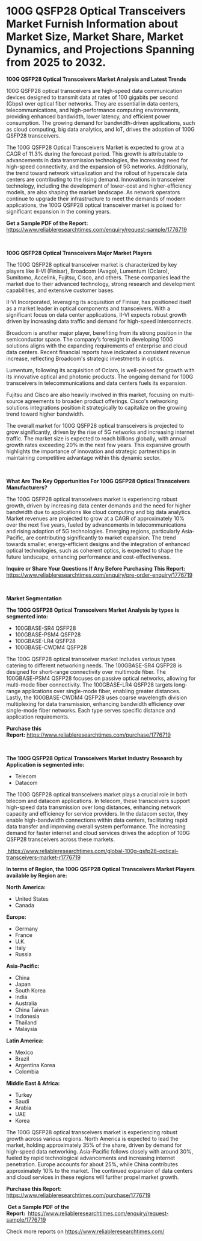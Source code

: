 <p><h1>100G QSFP28 Optical Transceivers Market Furnish Information about Market Size, Market Share, Market Dynamics, and Projections Spanning from 2025 to 2032.</h1></p><p><strong>100G QSFP28 Optical Transceivers Market Analysis and Latest Trends</strong></p>
<p><p>100G QSFP28 optical transceivers are high-speed data communication devices designed to transmit data at rates of 100 gigabits per second (Gbps) over optical fiber networks. They are essential in data centers, telecommunications, and high-performance computing environments, providing enhanced bandwidth, lower latency, and efficient power consumption. The growing demand for bandwidth-driven applications, such as cloud computing, big data analytics, and IoT, drives the adoption of 100G QSFP28 transceivers. </p><p>The 100G QSFP28 Optical Transceivers Market is expected to grow at a CAGR of 11.3% during the forecast period. This growth is attributable to advancements in data transmission technologies, the increasing need for high-speed connectivity, and the expansion of 5G networks. Additionally, the trend toward network virtualization and the rollout of hyperscale data centers are contributing to the rising demand. Innovations in transceiver technology, including the development of lower-cost and higher-efficiency models, are also shaping the market landscape. As network operators continue to upgrade their infrastructure to meet the demands of modern applications, the 100G QSFP28 optical transceiver market is poised for significant expansion in the coming years.</p></p>
<p><strong>Get a Sample PDF of the Report:&nbsp;</strong> <a href="https://www.reliableresearchtimes.com/enquiry/request-sample/1776719?utm_campaign=2720&utm_medium=2&utm_source=Github&utm_content=ia&utm_term=25032025&utm_id=100g-qsfp28-optical-transceivers">https://www.reliableresearchtimes.com/enquiry/request-sample/1776719</a></p>
<p>&nbsp;</p>
<p><strong>100G QSFP28 Optical Transceivers Major Market Players</strong></p>
<p><p>The 100G QSFP28 optical transceiver market is characterized by key players like II-VI (Finisar), Broadcom (Avago), Lumentum (Oclaro), Sumitomo, Accelink, Fujitsu, Cisco, and others. These companies lead the market due to their advanced technology, strong research and development capabilities, and extensive customer bases.</p><p>II-VI Incorporated, leveraging its acquisition of Finisar, has positioned itself as a market leader in optical components and transceivers. With a significant focus on data center applications, II-VI expects robust growth driven by increasing data traffic and demand for high-speed interconnects.</p><p>Broadcom is another major player, benefiting from its strong position in the semiconductor space. The company’s foresight in developing 100G solutions aligns with the expanding requirements of enterprise and cloud data centers. Recent financial reports have indicated a consistent revenue increase, reflecting Broadcom's strategic investments in optics.</p><p>Lumentum, following its acquisition of Oclaro, is well-poised for growth with its innovative optical and photonic products. The ongoing demand for 100G transceivers in telecommunications and data centers fuels its expansion.</p><p>Fujitsu and Cisco are also heavily involved in this market, focusing on multi-source agreements to broaden product offerings. Cisco's networking solutions integrations position it strategically to capitalize on the growing trend toward higher bandwidth.</p><p>The overall market for 100G QSFP28 optical transceivers is projected to grow significantly, driven by the rise of 5G networks and increasing internet traffic. The market size is expected to reach billions globally, with annual growth rates exceeding 20% in the next few years. This expansive growth highlights the importance of innovation and strategic partnerships in maintaining competitive advantage within this dynamic sector.</p></p>
<p>&nbsp;</p>
<p><strong>What Are The Key Opportunities For 100G QSFP28 Optical Transceivers Manufacturers?</strong></p>
<p><p>The 100G QSFP28 optical transceivers market is experiencing robust growth, driven by increasing data center demands and the need for higher bandwidth due to applications like cloud computing and big data analytics. Market revenues are projected to grow at a CAGR of approximately 10% over the next five years, fueled by advancements in telecommunications and rising adoption of 5G technologies. Emerging regions, particularly Asia-Pacific, are contributing significantly to market expansion. The trend towards smaller, energy-efficient designs and the integration of enhanced optical technologies, such as coherent optics, is expected to shape the future landscape, enhancing performance and cost-effectiveness.</p></p>
<p><strong>Inquire or Share Your Questions If Any Before Purchasing This Report:</strong> <a href="https://www.reliableresearchtimes.com/enquiry/pre-order-enquiry/1776719?utm_campaign=2720&utm_medium=2&utm_source=Github&utm_content=ia&utm_term=25032025&utm_id=100g-qsfp28-optical-transceivers">https://www.reliableresearchtimes.com/enquiry/pre-order-enquiry/1776719</a></p>
<p>&nbsp;</p>
<p><strong>Market Segmentation</strong></p>
<p><strong>The 100G QSFP28 Optical Transceivers Market Analysis by types is segmented into:</strong></p>
<p><ul><li>100GBASE-SR4 QSFP28</li><li>100GBASE-PSM4 QSFP28</li><li>100GBASE-LR4 QSFP28</li><li>100GBASE-CWDM4 QSFP28</li></ul></p>
<p><p>The 100G QSFP28 optical transceiver market includes various types catering to different networking needs. The 100GBASE-SR4 QSFP28 is designed for short-range connectivity over multimode fiber. The 100GBASE-PSM4 QSFP28 focuses on passive optical networks, allowing for multi-mode fiber connectivity. The 100GBASE-LR4 QSFP28 targets long-range applications over single-mode fiber, enabling greater distances. Lastly, the 100GBASE-CWDM4 QSFP28 uses coarse wavelength division multiplexing for data transmission, enhancing bandwidth efficiency over single-mode fiber networks. Each type serves specific distance and application requirements.</p></p>
<p><strong>Purchase this Report:&nbsp;</strong><a href="https://www.reliableresearchtimes.com/purchase/1776719?utm_campaign=2720&utm_medium=2&utm_source=Github&utm_content=ia&utm_term=25032025&utm_id=100g-qsfp28-optical-transceivers">https://www.reliableresearchtimes.com/purchase/1776719</a></p>
<p>&nbsp;</p>
<p><strong>The 100G QSFP28 Optical Transceivers Market Industry Research by Application is segmented into:</strong></p>
<p><ul><li>Telecom</li><li>Datacom</li></ul></p>
<p><p>The 100G QSFP28 optical transceivers market plays a crucial role in both telecom and datacom applications. In telecom, these transceivers support high-speed data transmission over long distances, enhancing network capacity and efficiency for service providers. In the datacom sector, they enable high-bandwidth connections within data centers, facilitating rapid data transfer and improving overall system performance. The increasing demand for faster internet and cloud services drives the adoption of 100G QSFP28 transceivers across these markets.</p></p>
<p><a href="https://www.reliableresearchtimes.com/global-100g-qsfp28-optical-transceivers-market-r1776719?utm_campaign=2720&utm_medium=2&utm_source=Github&utm_content=ia&utm_term=25032025&utm_id=100g-qsfp28-optical-transceivers">&nbsp;https://www.reliableresearchtimes.com/global-100g-qsfp28-optical-transceivers-market-r1776719</a></p>
<p><strong>In terms of Region, the 100G QSFP28 Optical Transceivers Market Players available by Region are:</strong></p>
<p>
    <p> <strong> North America: </strong>
        <ul>
            <li>United States</li>
            <li>Canada</li>
        </ul>
        </p> 
    <p> <strong> Europe: </strong>
        <ul>
            <li>Germany</li>
            <li>France</li>
            <li>U.K.</li>
            <li>Italy</li>
            <li>Russia</li>
        </ul>
        </p> 
    <p> <strong> Asia-Pacific: </strong>
        <ul>
            <li>China</li>
            <li>Japan</li>
            <li>South Korea</li>
            <li>India</li>
            <li>Australia</li>
            <li>China Taiwan</li>
            <li>Indonesia</li>
            <li>Thailand</li>
            <li>Malaysia</li>
        </ul>
        </p> 
    <p> <strong> Latin America: </strong>
        <ul>
            <li>Mexico</li>
            <li>Brazil</li>
            <li>Argentina Korea</li>
            <li>Colombia</li>
        </ul>
        </p> 
    <p> <strong> Middle East & Africa: </strong>
        <ul>
            <li>Turkey</li>
            <li>Saudi</li>
            <li>Arabia</li>
            <li>UAE</li>
            <li>Korea</li>
        </ul>
    </p>
    </p>
<p><p>The 100G QSFP28 optical transceivers market is experiencing robust growth across various regions. North America is expected to lead the market, holding approximately 35% of the share, driven by demand for high-speed data networking. Asia-Pacific follows closely with around 30%, fueled by rapid technological advancements and increasing internet penetration. Europe accounts for about 25%, while China contributes approximately 10% to the market. The continued expansion of data centers and cloud services in these regions will further propel market growth.</p></p>
<p><strong>Purchase this Report: </strong><a href="https://www.reliableresearchtimes.com/purchase/1776719?utm_campaign=2720&utm_medium=2&utm_source=Github&utm_content=ia&utm_term=25032025&utm_id=100g-qsfp28-optical-transceivers">https://www.reliableresearchtimes.com/purchase/1776719</a></p>
<p>&nbsp;<strong>Get a Sample PDF of the Report:&nbsp;&nbsp;</strong><a href="https://www.reliableresearchtimes.com/enquiry/request-sample/1776719?utm_campaign=2720&utm_medium=2&utm_source=Github&utm_content=ia&utm_term=25032025&utm_id=100g-qsfp28-optical-transceivers">https://www.reliableresearchtimes.com/enquiry/request-sample/1776719</a></p>
<p><strong></strong></p>
<p>Check more reports on <a href="https://www.reliableresearchtimes.com/?utm_campaign=2720&utm_medium=2&utm_source=Github&utm_content=ia&utm_term=25032025&utm_id=100g-qsfp28-optical-transceivers">https://www.reliableresearchtimes.com/</a></p>
